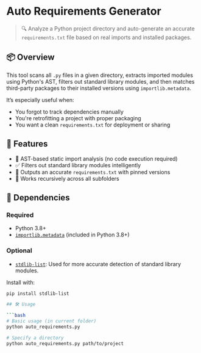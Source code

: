 # Auto Requirements Generator

> 🔍 Analyze a Python project directory and auto-generate an accurate `requirements.txt` file based on real imports and installed packages.

## 📦 Overview

This tool scans all `.py` files in a given directory, extracts imported modules using Python's AST, filters out standard library modules, and then matches third-party packages to their installed versions using `importlib.metadata`.

It’s especially useful when:
- You forgot to track dependencies manually
- You're retrofitting a project with proper packaging
- You want a clean `requirements.txt` for deployment or sharing

## 🚀 Features

- 🧠 AST-based static import analysis (no code execution required)
- ✅ Filters out standard library modules intelligently
- 📄 Outputs an accurate `requirements.txt` with pinned versions
- 🔁 Works recursively across all subfolders

## 🧰 Dependencies

### Required

- Python 3.8+
- [`importlib.metadata`](https://docs.python.org/3/library/importlib.metadata.html) (included in Python 3.8+)

### Optional

- [`stdlib-list`](https://pypi.org/project/stdlib-list/): Used for more accurate detection of standard library modules.

Install with:

```bash
pip install stdlib-list

## 🛠️ Usage

```bash
# Basic usage (in current folder)
python auto_requirements.py

# Specify a directory
python auto_requirements.py path/to/project
